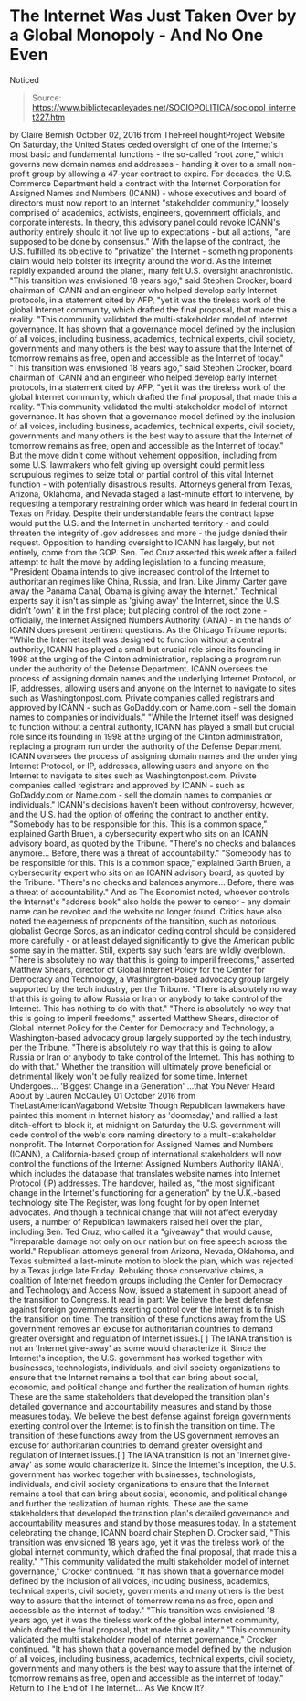 # The Internet Was Just Taken Over by a Global Monopoly - And No One Even 
Noticed

> Source: https://www.bibliotecapleyades.net/SOCIOPOLITICA/sociopol_internet227.htm

by Claire Bernish October 02, 2016 from TheFreeThoughtProject Website
On Saturday, the United States ceded oversight of one of the Internet's most basic and fundamental functions - the so-called "root zone," which governs new domain names and addresses - handing it over to a small non-profit group by allowing a 47-year contract to expire.
For decades, the U.S. Commerce Department held a contract with the Internet Corporation for Assigned Names and Numbers (ICANN) - whose executives and board of directors must now report to an Internet "stakeholder community," loosely comprised of academics, activists, engineers, government officials, and corporate interests.
In theory, this advisory panel could revoke ICANN's authority entirely should it not live up to expectations - but all actions,
"are supposed to be done by consensus."
With the lapse of the contract, the U.S. fulfilled its objective to "privatize" the Internet - something proponents claim would help bolster its integrity around the world.
As the Internet rapidly expanded around the planet, many felt U.S. oversight anachronistic.
"This transition was envisioned 18 years ago," said Stephen Crocker, board chairman of ICANN and an engineer who helped develop early Internet protocols, in a statement cited by AFP, "yet it was the tireless work of the global Internet community, which drafted the final proposal, that made this a reality. "This community validated the multi-stakeholder model of Internet governance. It has shown that a governance model defined by the inclusion of all voices, including business, academics, technical experts, civil society, governments and many others is the best way to assure that the Internet of tomorrow remains as free, open and accessible as the Internet of today."
"This transition was envisioned 18 years ago," said Stephen Crocker, board chairman of ICANN and an engineer who helped develop early Internet protocols, in a statement cited by AFP, "yet it was the tireless work of the global Internet community, which drafted the final proposal, that made this a reality.
"This community validated the multi-stakeholder model of Internet governance.
It has shown that a governance model defined by the inclusion of all voices, including business, academics, technical experts, civil society, governments and many others is the best way to assure that the Internet of tomorrow remains as free, open and accessible as the Internet of today."
But the move didn't come without vehement opposition, including from some U.S. lawmakers who felt giving up oversight could permit less scrupulous regimes to seize total or partial control of this vital Internet function - with potentially disastrous results.
Attorneys general from Texas, Arizona, Oklahoma, and Nevada staged a last-minute effort to intervene, by requesting a temporary restraining order which was heard in federal court in Texas on Friday.
Despite their understandable fears the contract lapse would put the U.S. and the Internet in uncharted territory - and could threaten the integrity of .gov addresses and more - the judge denied their request.
Opposition to handing oversight to ICANN has largely, but not entirely, come from the GOP.
Sen. Ted Cruz asserted this week after a failed attempt to halt the move by adding legislation to a funding measure,
"President Obama intends to give increased control of the Internet to authoritarian regimes like China, Russia, and Iran. Like Jimmy Carter gave away the Panama Canal, Obama is giving away the Internet."
Technical experts say it isn't as simple as 'giving away' the Internet, since the U.S. didn't 'own' it in the first place; but placing control of the root zone - officially, the Internet Assigned Numbers Authority (IANA) - in the hands of ICANN does present pertinent questions.
As the Chicago Tribune reports:
"While the Internet itself was designed to function without a central authority, ICANN has played a small but crucial role since its founding in 1998 at the urging of the Clinton administration, replacing a program run under the authority of the Defense Department. ICANN oversees the process of assigning domain names and the underlying Internet Protocol, or IP, addresses, allowing users and anyone on the Internet to navigate to sites such as Washingtonpost.com. Private companies called registrars and approved by ICANN - such as GoDaddy.com or Name.com - sell the domain names to companies or individuals."
"While the Internet itself was designed to function without a central authority, ICANN has played a small but crucial role since its founding in 1998 at the urging of the Clinton administration, replacing a program run under the authority of the Defense Department.
ICANN oversees the process of assigning domain names and the underlying Internet Protocol, or IP, addresses, allowing users and anyone on the Internet to navigate to sites such as Washingtonpost.com.
Private companies called registrars and approved by ICANN - such as GoDaddy.com or Name.com - sell the domain names to companies or individuals."
ICANN's decisions haven't been without controversy, however, and the U.S. had the option of offering the contract to another entity.
"Somebody has to be responsible for this. This is a common space," explained Garth Bruen, a cybersecurity expert who sits on an ICANN advisory board, as quoted by the Tribune. "There's no checks and balances anymore... Before, there was a threat of accountability."
"Somebody has to be responsible for this. This is a common space," explained Garth Bruen, a cybersecurity expert who sits on an ICANN advisory board, as quoted by the Tribune.
"There's no checks and balances anymore... Before, there was a threat of accountability."
And as The Economist noted, whoever controls the Internet's "address book" also holds the power to censor - any domain name can be revoked and the website no longer found.
Critics have also noted the eagerness of proponents of the transition, such as notorious globalist George Soros, as an indicator ceding control should be considered more carefully - or at least delayed significantly to give the American public some say in the matter.
Still, experts say such fears are wildly overblown.
"There is absolutely no way that this is going to imperil freedoms," asserted Matthew Shears, director of Global Internet Policy for the Center for Democracy and Technology, a Washington-based advocacy group largely supported by the tech industry, per the Tribune. "There is absolutely no way that this is going to allow Russia or Iran or anybody to take control of the Internet. This has nothing to do with that."
"There is absolutely no way that this is going to imperil freedoms," asserted Matthew Shears, director of Global Internet Policy for the Center for Democracy and Technology, a Washington-based advocacy group largely supported by the tech industry, per the Tribune.
"There is absolutely no way that this is going to allow Russia or Iran or anybody to take control of the Internet. This has nothing to do with that."
Whether the transition will ultimately prove beneficial or detrimental likely won't be fully realized for some time.
Internet Undergoes...
'Biggest Change in a Generation'
...that You Never Heard About by Lauren McCauley 01 October 2016
from TheLastAmericanVagabond Website
Though Republican lawmakers have painted this moment in Internet history as 'doomsday,' and rallied a last ditch-effort to block it, at midnight on Saturday the U.S. government will cede control of the web's core naming directory to a multi-stakeholder nonprofit.
The Internet Corporation for Assigned Names and Numbers (ICANN), a California-based group of international stakeholders will now control the functions of the Internet Assigned Numbers Authority (IANA), which includes the database that translates website names into Internet Protocol (IP) addresses.
The handover, hailed as,
"the most significant change in the Internet's functioning for a generation" by the U.K.-based technology site The Register, was long fought for by open Internet advocates.
And though a technical change that will not affect everyday users, a number of Republican lawmakers raised hell over the plan, including Sen. Ted Cruz, who called it a "giveaway" that would cause,
"irreparable damage not only on our nation but on free speech across the world."
Republican attorneys general from Arizona, Nevada, Oklahoma, and Texas submitted a last-minute motion to block the plan, which was rejected by a Texas judge late Friday.
Rebuking those conservative claims, a coalition of Internet freedom groups including the Center for Democracy and Technology and Access Now, issued a statement in support ahead of the transition to Congress.
It read in part:
We believe the best defense against foreign governments exerting control over the Internet is to finish the transition on time. The transition of these functions away from the US government removes an excuse for authoritarian countries to demand greater oversight and regulation of Internet issues.[ ] The IANA transition is not an 'Internet give-away' as some would characterize it. Since the Internet's inception, the U.S. government has worked together with businesses, technologists, individuals, and civil society organizations to ensure that the Internet remains a tool that can bring about social, economic, and political change and further the realization of human rights. These are the same stakeholders that developed the transition plan's detailed governance and accountability measures and stand by those measures today.
We believe the best defense against foreign governments exerting control over the Internet is to finish the transition on time.
The transition of these functions away from the US government removes an excuse for authoritarian countries to demand greater oversight and regulation of Internet issues.[ ]
The IANA transition is not an 'Internet give-away' as some would characterize it.
Since the Internet's inception, the U.S. government has worked together with businesses, technologists, individuals, and civil society organizations to ensure that the Internet remains a tool that can bring about social, economic, and political change and further the realization of human rights.
These are the same stakeholders that developed the transition plan's detailed governance and accountability measures and stand by those measures today.
In a statement celebrating the change, ICANN board chair Stephen D. Crocker said,
"This transition was envisioned 18 years ago, yet it was the tireless work of the global internet community, which drafted the final proposal, that made this a reality." "This community validated the multi stakeholder model of internet governance," Crocker continued. "It has shown that a governance model defined by the inclusion of all voices, including business, academics, technical experts, civil society, governments and many others is the best way to assure that the internet of tomorrow remains as free, open and accessible as the internet of today."
"This transition was envisioned 18 years ago, yet it was the tireless work of the global internet community, which drafted the final proposal, that made this a reality."
"This community validated the multi stakeholder model of internet governance," Crocker continued.
"It has shown that a governance model defined by the inclusion of all voices, including business, academics, technical experts, civil society, governments and many others is the best way to assure that the internet of tomorrow remains as free, open and accessible as the internet of today."
Return to The End of The Internet... As We Know It?
